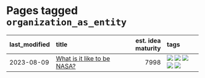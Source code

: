 # Pages tagged `organization_as_entity`

|last_modified|title|est. idea maturity|tags
|:---|:---|---:|:---|
|2023-08-09|[What is it like to be NASA?](../what_is_it_like_to_be_nasa.md)|7998|[![](https://img.shields.io/badge/tag-disunity_of_identity-1dc0d1)](../tags/disunity_of_identity.md) [![](https://img.shields.io/badge/tag-organization_as_entity-4d5a4)](../tags/organization_as_entity.md) [![](https://img.shields.io/badge/tag-philosophy-e168be)](../tags/philosophy.md) [![](https://img.shields.io/badge/tag-society_of_mind-96f12e)](../tags/society_of_mind.md) [![](https://img.shields.io/badge/tag-theory_of_mind-b08442)](../tags/theory_of_mind.md)|